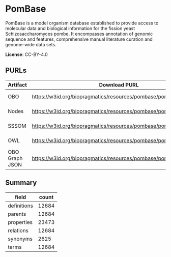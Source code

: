 # PomBase

PomBase is a model organism database established to provide access to molecular data and biological information for the fission yeast Schizosaccharomyces pombe. It encompasses annotation of genomic sequence and features, comprehensive manual literature curation and genome-wide data sets.

**License**: CC-BY-4.0

## PURLs

| Artifact       | Download PURL                                                      | Latest Versioned Download PURL                                                |
|----------------|--------------------------------------------------------------------|-------------------------------------------------------------------------------|
| OBO            | https://w3id.org/biopragmatics/resources/pombase/pombase.obo       | https://w3id.org/biopragmatics/resources/pombase/2025-01-01/pombase.obo       |
| Nodes          | https://w3id.org/biopragmatics/resources/pombase/pombase.tsv       | https://w3id.org/biopragmatics/resources/pombase/2025-01-01/pombase.tsv       |
| SSSOM          | https://w3id.org/biopragmatics/resources/pombase/pombase.sssom.tsv | https://w3id.org/biopragmatics/resources/pombase/2025-01-01/pombase.sssom.tsv |
| OWL            | https://w3id.org/biopragmatics/resources/pombase/pombase.owl       | https://w3id.org/biopragmatics/resources/pombase/2025-01-01/pombase.owl       |
| OBO Graph JSON | https://w3id.org/biopragmatics/resources/pombase/pombase.json      | https://w3id.org/biopragmatics/resources/pombase/2025-01-01/pombase.json      |

## Summary

| field       |   count |
|-------------|---------|
| definitions |   12684 |
| parents     |   12684 |
| properties  |   23473 |
| relations   |   12684 |
| synonyms    |    2625 |
| terms       |   12684 |
